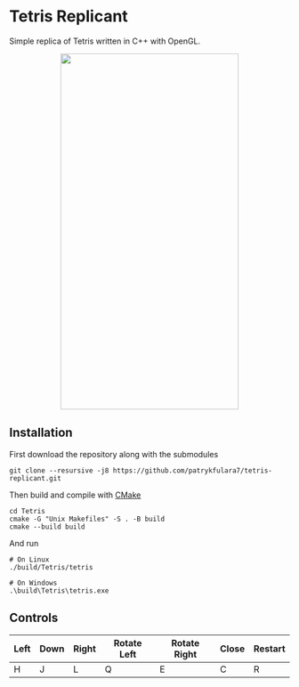 # Tetris Replicant

Simple replica of Tetris written in C++ with OpenGL.

<p align="center">
	<img width="320" height="640" src="https://imgur.com/tpitYAX.png">
</p>

## Installation

First download the repository along with the submodules
```
git clone --resursive -j8 https://github.com/patrykfulara7/tetris-replicant.git
```

Then build and compile with [CMake](https://github.com/Kitware/CMake)
```
cd Tetris
cmake -G "Unix Makefiles" -S . -B build
cmake --build build
```

And run
```
# On Linux
./build/Tetris/tetris

# On Windows
.\build\Tetris\tetris.exe
```

## Controls
| Left | Down | Right | Rotate Left | Rotate Right | Close | Restart |
| ---- | ---- | ----- | ----------- | ------------ | ----- | ------- |
| H    | J    | L     | Q           | E            | C     | R       |
